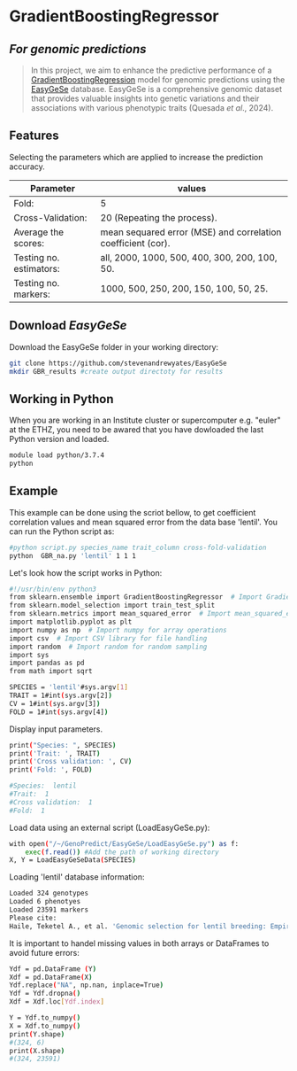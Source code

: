 # GradientBoostingRegressor
## _For genomic predictions_

>In this project, we aim to enhance the predictive performance of a [GradientBoostingRegression](https://github.com/scikit-learn/scikit-learn/) model for genomic predictions using the [EasyGeSe](https://github.com/stevenandrewyates/EasyGeSe/) database. EasyGeSe is a comprehensive genomic dataset that provides valuable insights into genetic variations and their associations with various phenotypic traits (Quesada _et al_., 2024).
## Features

Selecting the parameters which are applied to increase the prediction accuracy.

| Parameter | values |
| ------ | ------ |
| Fold: | 5 |
| Cross-Validation: | 20 (Repeating the process). |
| Average the scores: | mean sequared error (MSE) and correlation coefficient (cor). |
| Testing no. estimators: | all, 2000, 1000, 500, 400, 300, 200, 100, 50. |
| Testing no. markers: | 1000, 500, 250, 200, 150, 100, 50, 25. |


## Download _EasyGeSe_
Download the EasyGeSe folder in your working directory:
```sh
git clone https://github.com/stevenandrewyates/EasyGeSe
mkdir GBR_results #create output directoty for results
```
## Working in Python
When you are working in an Institute cluster or supercomputer  e.g. "euler" at the ETHZ, you need to be awared that you have dowloaded the last Python version and loaded.

```sh
module load python/3.7.4
python
```
## Example
This example can be done using the scriot bellow, to get coefficient correlation values and mean squared error from the data base 'lentil'.
You can run the Python script as:
```sh
#python script.py species_name trait_column cross-fold-validation
python  GBR_na.py 'lentil' 1 1 1 
```
Let's look how the script works in Python:

```sh
#!/usr/bin/env python3
from sklearn.ensemble import GradientBoostingRegressor  # Import GradientBoostingRegressor
from sklearn.model_selection import train_test_split
from sklearn.metrics import mean_squared_error  # Import mean_squared_error
import matplotlib.pyplot as plt
import numpy as np  # Import numpy for array operations
import csv  # Import CSV library for file handling
import random  # Import random for random sampling
import sys
import pandas as pd
from math import sqrt
```

```sh
SPECIES = 'lentil'#sys.argv[1]
TRAIT = 1#int(sys.argv[2])
CV = 1#int(sys.argv[3])
FOLD = 1#int(sys.argv[4])
```
Display input parameters.

```sh
print("Species: ", SPECIES)
print('Trait: ', TRAIT)
print('Cross validation: ', CV)
print('Fold: ', FOLD)
```
```sh
#Species:  lentil
#Trait:  1
#Cross validation:  1
#Fold:  1
```

Load data using an external script (LoadEasyGeSe.py):
```sh
with open("/~/GenoPredict/EasyGeSe/LoadEasyGeSe.py") as f:
    exec(f.read()) #Add the path of working directory
X, Y = LoadEasyGeSeData(SPECIES)
```
Loading 'lentil' database information:
```sh
Loaded 324 genotypes
Loaded 6 phenotyes
Loaded 23591 markers
Please cite:
Haile, Teketel A., et al. 'Genomic selection for lentil breeding: Empirical evidence.' The Plant Genome 13.1 (2020): e20002.
```
It is important to handel missing values in both arrays or DataFrames to avoid future errors:
```sh
Ydf = pd.DataFrame (Y)
Xdf = pd.DataFrame(X)
Ydf.replace("NA", np.nan, inplace=True)
Ydf = Ydf.dropna()
Xdf = Xdf.loc[Ydf.index]
```
```sh
Y = Ydf.to_numpy()
X = Xdf.to_numpy()
print(Y.shape)
#(324, 6)
print(X.shape)
#(324, 23591)
```

